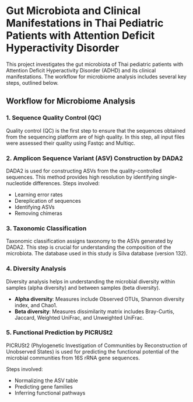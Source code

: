 # Gut Microbiota and Clinical Manifestations in Thai Pediatric Patients with Attention Deficit Hyperactivity Disorder

This project investigates the gut microbiota of Thai pediatric patients with Attention Deficit Hyperactivity Disorder (ADHD) and its clinical manifestations.
The workflow for microbiome analysis includes several key steps, outlined below.

## Workflow for Microbiome Analysis

### 1. Sequence Quality Control (QC)

Quality control (QC) is the first step to ensure that the sequences obtained from the sequencing platform are of high quality. In this step, all input files were assessed their quality using Fastqc and Multiqc.

### 2. Amplicon Sequence Variant (ASV) Construction by DADA2

DADA2 is used for constructing ASVs from the quality-controlled sequences. This method provides high resolution by identifying single-nucleotide differences.
Steps involved:
- Learning error rates
- Dereplication of sequences
- Identifying ASVs
- Removing chimeras

### 3. Taxonomic Classification

Taxonomic classification assigns taxonomy to the ASVs generated by DADA2. This step is crucial for understanding the composition of the microbiota. The database used in this study is Silva database (version 132).

### 4. Diversity Analysis

Diversity analysis helps in understanding the microbial diversity within samples (alpha diversity) and between samples (beta diversity).

- **Alpha diversity**: Measures include Observed OTUs, Shannon diversity index, and Chao1.
- **Beta diversity**: Measures dissimilarity matrix includes Bray-Curtis, Jaccard, Weighted UniFrac, and Unweighted UniFrac.

### 5. Functional Prediction by PICRUSt2

PICRUSt2 (Phylogenetic Investigation of Communities by Reconstruction of Unobserved States) is used for predicting the functional potential of the microbial communities from 16S rRNA gene sequences.

Steps involved:
- Normalizing the ASV table
- Predicting gene families
- Inferring functional pathways

###
